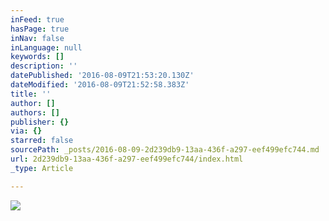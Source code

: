```yaml
---
inFeed: true
hasPage: true
inNav: false
inLanguage: null
keywords: []
description: ''
datePublished: '2016-08-09T21:53:20.130Z'
dateModified: '2016-08-09T21:52:58.383Z'
title: ''
author: []
authors: []
publisher: {}
via: {}
starred: false
sourcePath: _posts/2016-08-09-2d239db9-13aa-436f-a297-eef499efc744.md
url: 2d239db9-13aa-436f-a297-eef499efc744/index.html
_type: Article

---
```

![](https://the-grid-user-content.s3-us-west-2.amazonaws.com/f0908d51-9078-4c90-8dd7-3d18287ef3a9.png)